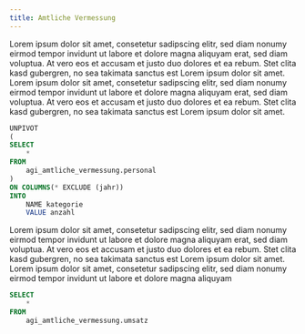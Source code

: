 ```yaml
---
title: Amtliche Vermessung
---
```


Lorem ipsum dolor sit amet, consetetur sadipscing elitr, sed diam nonumy eirmod tempor invidunt ut labore et dolore magna aliquyam erat, sed diam voluptua. At vero eos et accusam et justo duo dolores et ea rebum. Stet clita kasd gubergren, no sea takimata sanctus est Lorem ipsum dolor sit amet. Lorem ipsum dolor sit amet, consetetur sadipscing elitr, sed diam nonumy eirmod tempor invidunt ut labore et dolore magna aliquyam erat, sed diam voluptua. At vero eos et accusam et justo duo dolores et ea rebum. Stet clita kasd gubergren, no sea takimata sanctus est Lorem ipsum dolor sit amet.

```sql personal
UNPIVOT 
(
SELECT 
    *
FROM 
    agi_amtliche_vermessung.personal
)
ON COLUMNS(* EXCLUDE (jahr))
INTO
    NAME kategorie
    VALUE anzahl
```

<BarChart
    title='Personal in der amtlichen Vermessung' 
    data={personal}
    x=jahr
    y=anzahl
    series=kategorie
    yAxisTitle="# Personen"
    markers=true
    xFmt='###0'
/>

Lorem ipsum dolor sit amet, consetetur sadipscing elitr, sed diam nonumy eirmod tempor invidunt ut labore et dolore magna aliquyam erat, sed diam voluptua. At vero eos et accusam et justo duo dolores et ea rebum. Stet clita kasd gubergren, no sea takimata sanctus est Lorem ipsum dolor sit amet. Lorem ipsum dolor sit amet, consetetur sadipscing elitr, sed diam nonumy eirmod tempor invidunt ut labore et dolore magna aliquyam

```sql umsatz
SELECT 
    *
FROM 
    agi_amtliche_vermessung.umsatz
```

<LineChart
    title='Anzahl Grenzmutationen' 
    data={umsatz}
    x=jahr
    y=anzahl_grenzmutationen
    yAxisTitle="# Mutationen"
    markers=true
    xFmt='###0'
/>

<LineChart
    title='Anzahl Gebäudemutationen' 
    data={umsatz}
    x=jahr
    y=anzahl_gebaeudemutationen
    yAxisTitle="# Mutationen"
    markers=true
    xFmt='###0'
/>

<LineChart
    title='Umsatz' 
    data={umsatz}
    x=jahr
    y=umsatz_in_chf
    yAxisTitle="CHF"
    markers=true
    xFmt='###0'
/>

